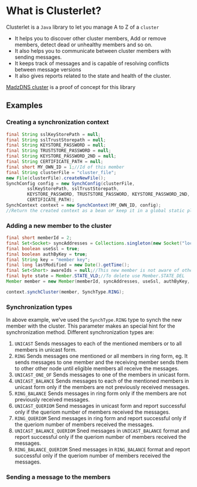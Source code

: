 # What is Clusterlet?

Clusterlet is a `Java` library to let you manage A to Z of a `cluster`

* It helps you to discover other cluster members, Add or remove members, detect dead or unhealthy members and so on.
* It also helps you to communicate between cluster members with sending messages.
* It keeps track of messages and is capable of resolving conflicts between message versions
* It also gives reports related to the state and health of the cluster.

[MadzDNS cluster](https://github.com/madzdns/cluster) is a proof of concept for this library

## Examples

### Creating a synchronization context

```java
final String sslKeyStorePath = null;
final String sslTrustStorepath = null;
final String KEYSTORE_PASSWORD = null;
final String TRUSTSTORE_PASSWORD = null;
final String KEYSTORE_PASSWORD_2ND = null;
final String CERTIFICATE_PATH = null;
final short MY_OWN_ID = 1;//Id of this member
final String clusterFile = "cluster_file";
new File(clusterFile).createNewFile();
SynchConfig config = new SynchConfig(clusterFile,
        sslKeyStorePath, sslTrustStorepath,
        KEYSTORE_PASSWORD, TRUSTSTORE_PASSWORD, KEYSTORE_PASSWORD_2ND,
        CERTIFICATE_PATH);
SynchContext context = new SynchContext(MY_OWN_ID, config);
//Return the created context as a bean or keep it in a global static place
```

### Adding a new member to the cluster

```java
final short memberId = 2;
final Set<Socket> syncAddresses = Collections.singleton(new Socket("localhost:12346"));
final boolean useSsl = true;
final boolean authByKey = true;
final String key = "member key";
final long lastModified = new Date().getTime();
final Set<Short> awareIds = null;//This new member is not aware of other nodes
final byte state = Member.STATE_VLD;//To delete use Member.STATE_DEL
Member member = new Member(memberId, syncAddresses, useSsl, authByKey, key, lastModified, awareIds, state);

context.synchCluster(member, SynchType.RING);
```

### Synchronization types

In above example, we've used the `SynchType.RING` type to synch the new member with the cluster.
This parameter makes an special hint for the synchronization method.
Different synchronization types are:

1. `UNICAST` Sends messages to each of the mentioned members or to all members in unicast form. 
2. `RING`  Sends messages one mentioned or all members in ring form, eg. It sends messages to one member and the receiving member sends them to other other node until eligible members all receive the messages.
3. `UNICAST_ONE_OF` Sends messages to one of the members in unicast form.
4. `UNICAST_BALANCE` Sends messages to each of the mentioned members in unicast form only if the members are not previously received messages.
5. `RING_BALANCE` Sends messages in ring form only if the members are not previously received messages.
6. `UNICAST_QUERIOM` Send messages in unicast form and report successful only if the queriom number of members received the messages.
7. `RING_QUERIOM` Send messages in ring form and report successful only if the queriom number of members received the messages.
8. `UNICAST_BALANCE_QUERIOM` Sned messages in `UNICAST_BALANCE` format and report successful only if the queriom number of members received the messages.
9. `RING_BALANCE_QUERIOM` Sned messages in `RING_BALANCE` format and report successful only if the queriom number of members received the messages.

### Sending a message to the members



